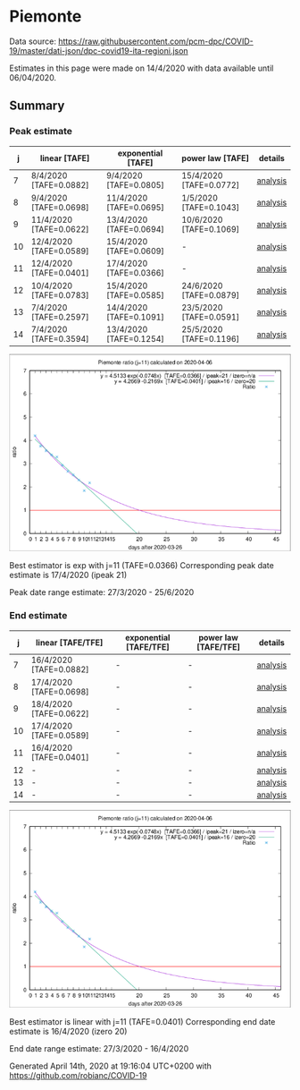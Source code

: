 # Piemonte


Data source: https://raw.githubusercontent.com/pcm-dpc/COVID-19/master/dati-json/dpc-covid19-ita-regioni.json

Estimates in this page were made on 14/4/2020 with data available until 06/04/2020.


## Summary 

### Peak estimate 
|j|linear [TAFE]|exponential [TAFE]|power law [TAFE]|details|
|---|----|-----------|---------|-------|
|7|8/4/2020 [TAFE=0.0882]|9/4/2020 [TAFE=0.0805]|15/4/2020 [TAFE=0.0772]|[analysis](COVID-19_piemonte_j7_2020-04-06.md)|
|8|9/4/2020 [TAFE=0.0698]|11/4/2020 [TAFE=0.0695]|1/5/2020 [TAFE=0.1043]|[analysis](COVID-19_piemonte_j8_2020-04-06.md)|
|9|11/4/2020 [TAFE=0.0622]|13/4/2020 [TAFE=0.0694]|10/6/2020 [TAFE=0.1069]|[analysis](COVID-19_piemonte_j9_2020-04-06.md)|
|10|12/4/2020 [TAFE=0.0589]|15/4/2020 [TAFE=0.0609]|-|[analysis](COVID-19_piemonte_j10_2020-04-06.md)|
|11|12/4/2020 [TAFE=0.0401]|17/4/2020 [TAFE=0.0366]|-|[analysis](COVID-19_piemonte_j11_2020-04-06.md)|
|12|10/4/2020 [TAFE=0.0783]|15/4/2020 [TAFE=0.0585]|24/6/2020 [TAFE=0.0879]|[analysis](COVID-19_piemonte_j12_2020-04-06.md)|
|13|7/4/2020 [TAFE=0.2597]|14/4/2020 [TAFE=0.1091]|23/5/2020 [TAFE=0.0591]|[analysis](COVID-19_piemonte_j13_2020-04-06.md)|
|14|7/4/2020 [TAFE=0.3594]|13/4/2020 [TAFE=0.1254]|25/5/2020 [TAFE=0.1196]|[analysis](COVID-19_piemonte_j14_2020-04-06.md)|

![best peak estimate](COVID-19_piemonte_j11_2020-04-06.png)

Best estimator is exp with j=11 (TAFE=0.0366)
Corresponding peak date estimate is 17/4/2020 (ipeak 21)


Peak date range estimate: 27/3/2020 - 25/6/2020

### End estimate 
|j|linear [TAFE/TFE]|exponential [TAFE/TFE]|power law [TAFE/TFE]|details|
|---|----|-----------|---------|-------|
|7|16/4/2020 [TAFE=0.0882]|-|-|[analysis](COVID-19_piemonte_j7_2020-04-06.md)|
|8|17/4/2020 [TAFE=0.0698]|-|-|[analysis](COVID-19_piemonte_j8_2020-04-06.md)|
|9|18/4/2020 [TAFE=0.0622]|-|-|[analysis](COVID-19_piemonte_j9_2020-04-06.md)|
|10|17/4/2020 [TAFE=0.0589]|-|-|[analysis](COVID-19_piemonte_j10_2020-04-06.md)|
|11|16/4/2020 [TAFE=0.0401]|-|-|[analysis](COVID-19_piemonte_j11_2020-04-06.md)|
|12|-|-|-|[analysis](COVID-19_piemonte_j12_2020-04-06.md)|
|13|-|-|-|[analysis](COVID-19_piemonte_j13_2020-04-06.md)|
|14|-|-|-|[analysis](COVID-19_piemonte_j14_2020-04-06.md)|

![best zero estimate](COVID-19_piemonte_j11_2020-04-06.png)

Best estimator is linear with j=11 (TAFE=0.0401)
Corresponding end date estimate is 16/4/2020 (izero 20)


End date range estimate: 27/3/2020 - 16/4/2020

Generated April 14th, 2020 at 19:16:04 UTC+0200 with https://github.com/robianc/COVID-19
